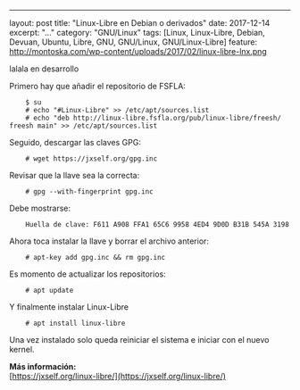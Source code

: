 ---
layout: post
title: "Linux-Libre en Debian o derivados"
date: 2017-12-14
excerpt: "..."
category: "GNU/Linux"
tags: [Linux, Linux-Libre, Debian, Devuan, Ubuntu, Libre, GNU, GNU/Linux, GNU/Linux-Libre]
feature: http://montoska.com/wp-content/uploads/2017/02/linux-libre-lnx.png

lalala en desarrollo

Primero hay que añadir el repositorio de FSFLA:
~~~
    $ su
    # echo "#Linux-Libre" >> /etc/apt/sources.list
    # echo "deb http://linux-libre.fsfla.org/pub/linux-libre/freesh/ freesh main" >> /etc/apt/sources.list
~~~

Seguido, descargar las claves GPG:
~~~
    # wget https://jxself.org/gpg.inc
~~~

Revisar que la llave sea la correcta:
~~~
    # gpg --with-fingerprint gpg.inc
~~~

Debe mostrarse:
~~~
    Huella de clave: F611 A908 FFA1 65C6 9958 4ED4 9D0D B31B 545A 3198
~~~

Ahora toca instalar la llave y borrar el archivo anterior:
~~~
    # apt-key add gpg.inc && rm gpg.inc
~~~

Es momento de actualizar los repositorios:
~~~
    # apt update
~~~

Y finalmente instalar Linux-Libre
~~~
    # apt install linux-libre
~~~

Una vez instalado solo queda reiniciar el sistema e iniciar con el nuevo kernel.

<b>Más información:</b>  
[https://jxself.org/linux-libre/](https://jxself.org/linux-libre/)
